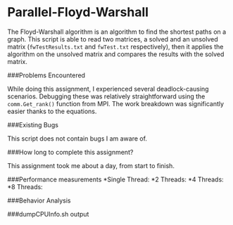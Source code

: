 # Parallel-Floyd-Warshall

The Floyd-Warshall algorithm is an algorithm to find the shortest paths on a graph.
This script is able to read two matrices, a solved and an unsolved matrix (```fwTestResults.txt```
and ```fwTest.txt``` respectively), then it applies the algorithm on the unsolved matrix and compares the results with the solved matrix.

###Problems Encountered

While doing this assignment, I experienced several deadlock-causing scenarios. Debugging these was relatively straightforward using the ```comm.Get_rank()``` function from MPI. The work breakdown was significantly easier thanks to the equations.

###Existing Bugs

This script does not contain bugs I am aware of.

###How long to complete this assignment?

This assignment took me about a day, from start to finish.

###Performance measurements
*Single Thread:
*2 Threads:
*4 Threads:
*8 Threads:

###Behavior Analysis

###dumpCPUInfo.sh output




